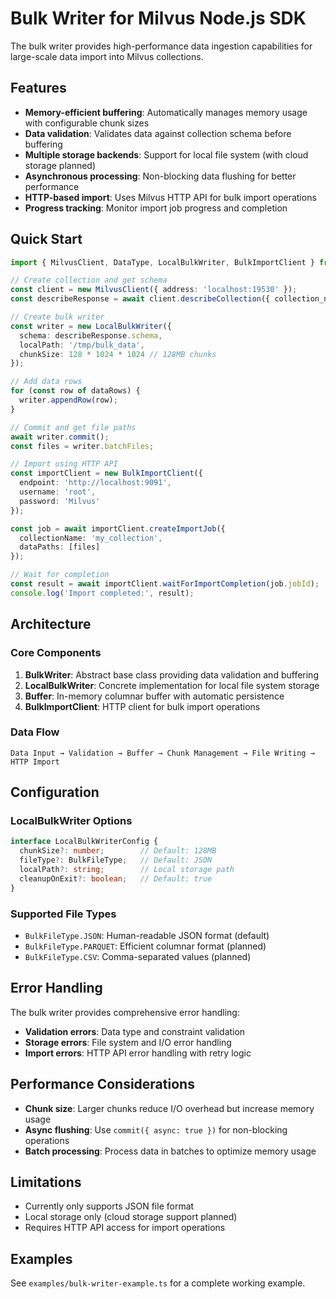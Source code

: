 # Bulk Writer for Milvus Node.js SDK

The bulk writer provides high-performance data ingestion capabilities for large-scale data import into Milvus collections.

## Features

- **Memory-efficient buffering**: Automatically manages memory usage with configurable chunk sizes
- **Data validation**: Validates data against collection schema before buffering
- **Multiple storage backends**: Support for local file system (with cloud storage planned)
- **Asynchronous processing**: Non-blocking data flushing for better performance
- **HTTP-based import**: Uses Milvus HTTP API for bulk import operations
- **Progress tracking**: Monitor import job progress and completion

## Quick Start

```typescript
import { MilvusClient, DataType, LocalBulkWriter, BulkImportClient } from '@zilliz/milvus2-sdk-node';

// Create collection and get schema
const client = new MilvusClient({ address: 'localhost:19530' });
const describeResponse = await client.describeCollection({ collection_name: 'my_collection' });

// Create bulk writer
const writer = new LocalBulkWriter({
  schema: describeResponse.schema,
  localPath: '/tmp/bulk_data',
  chunkSize: 128 * 1024 * 1024 // 128MB chunks
});

// Add data rows
for (const row of dataRows) {
  writer.appendRow(row);
}

// Commit and get file paths
await writer.commit();
const files = writer.batchFiles;

// Import using HTTP API
const importClient = new BulkImportClient({
  endpoint: 'http://localhost:9091',
  username: 'root',
  password: 'Milvus'
});

const job = await importClient.createImportJob({
  collectionName: 'my_collection',
  dataPaths: [files]
});

// Wait for completion
const result = await importClient.waitForImportCompletion(job.jobId);
console.log('Import completed:', result);
```

## Architecture

### Core Components

1. **BulkWriter**: Abstract base class providing data validation and buffering
2. **LocalBulkWriter**: Concrete implementation for local file system storage
3. **Buffer**: In-memory columnar buffer with automatic persistence
4. **BulkImportClient**: HTTP client for bulk import operations

### Data Flow

```
Data Input → Validation → Buffer → Chunk Management → File Writing → HTTP Import
```

## Configuration

### LocalBulkWriter Options

```typescript
interface LocalBulkWriterConfig {
  chunkSize?: number;        // Default: 128MB
  fileType?: BulkFileType;   // Default: JSON
  localPath?: string;        // Local storage path
  cleanupOnExit?: boolean;   // Default: true
}
```

### Supported File Types

- `BulkFileType.JSON`: Human-readable JSON format (default)
- `BulkFileType.PARQUET`: Efficient columnar format (planned)
- `BulkFileType.CSV`: Comma-separated values (planned)

## Error Handling

The bulk writer provides comprehensive error handling:

- **Validation errors**: Data type and constraint validation
- **Storage errors**: File system and I/O error handling
- **Import errors**: HTTP API error handling with retry logic

## Performance Considerations

- **Chunk size**: Larger chunks reduce I/O overhead but increase memory usage
- **Async flushing**: Use `commit({ async: true })` for non-blocking operations
- **Batch processing**: Process data in batches to optimize memory usage

## Limitations

- Currently only supports JSON file format
- Local storage only (cloud storage support planned)
- Requires HTTP API access for import operations

## Examples

See `examples/bulk-writer-example.ts` for a complete working example.

